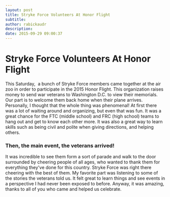 ```yaml
---
layout: post
title: Stryke Force Volunteers At Honor Flight
subtitle:
author: rabickaudr
description:
date: 2015-09-29 09:00:37
---
```


# Stryke Force Volunteers At Honor Flight

This Saturday,  a bunch of Stryke Force members came together at the air zoo in order to participate in the 2015 Honor Flight. This organization raises money to send war veterans to Washington D.C. to view their memorials. Our part is to welcome them back home when their plane arrives. Personally, I thought that the whole thing was phenomenal! At first there was a lot of waiting around and organizing, but even that was fun. It was a great chance for the FTC (middle school) and FRC (high school) teams to hang out and get to know each other more. It was also a great way to learn skills such as being civil and polite when giving directions, and helping others.

### Then, the main event, the veterans arrived!

It was incredible to see them form a sort of parade and walk to the door surrounded by cheering people of all ages, who wanted to thank them for everything they've done for this country. Stryke Force was right there cheering with the best of them. My favorite part was listening to some of the stories the veterans told us. It felt great to learn things and see events in a perspective I had never been exposed to before. Anyway, it was amazing, thanks to all of you who came and helped us celebrate.
